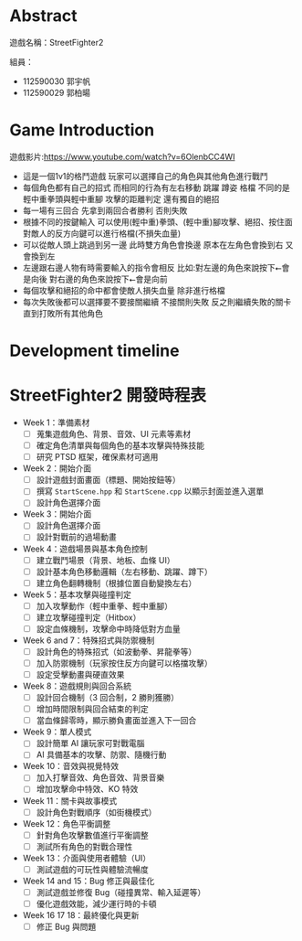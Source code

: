 # Abstract

遊戲名稱：StreetFighter2

組員：

- 112590030 郭宇帆
- 112590029 郭柏暘

# Game Introduction
遊戲影片:https://www.youtube.com/watch?v=6OlenbCC4WI

- 這是一個1v1的格鬥遊戲 玩家可以選擇自己的角色與其他角色進行戰鬥 
- 每個角色都有自己的招式 而相同的行為有左右移動 跳躍 蹲姿 格檔 不同的是 輕中重拳頭與輕中重腳 攻擊的距離判定 還有獨自的絕招
- 每一場有三回合 先拿到兩回合者勝利 否則失敗
- 根據不同的按鍵輸入 可以使用(輕中重)拳頭、(輕中重)腳攻擊、絕招、按住面對敵人的反方向鍵可以進行格檔(不損失血量)
- 可以從敵人頭上跳過到另一邊 此時雙方角色會換邊 原本在左角色會換到右 又會換到左 
- 左邊跟右邊人物有時需要輸入的指令會相反 比如:對左邊的角色來說按下⭠會是向後 對右邊的角色來說按下⭠會是向前
- 每個攻擊和絕招的命中都會使敵人損失血量 除非進行格檔
- 每次失敗後都可以選擇要不要接關繼續 不接關則失敗 反之則繼續失敗的關卡 直到打敗所有其他角色

# Development timeline

# StreetFighter2 開發時程表

- Week 1：準備素材
    - [ ] 蒐集遊戲角色、背景、音效、UI 元素等素材
    - [ ] 確定角色清單與每個角色的基本攻擊與特殊技能
    - [ ] 研究 PTSD 框架，確保素材可適用

- Week 2：開始介面
    - [ ] 設計遊戲封面畫面（標題、開始按鈕等）
    - [ ] 撰寫 `StartScene.hpp` 和 `StartScene.cpp` 以顯示封面並進入選單
    - [ ] 設計角色選擇介面

- Week 3：開始介面
    - [ ] 設計角色選擇介面
    - [ ] 設計對戰前的過場動畫

- Week 4：遊戲場景與基本角色控制
    - [ ] 建立戰鬥場景（背景、地板、血條 UI）
    - [ ] 設計基本角色移動邏輯（左右移動、跳躍、蹲下）
    - [ ] 建立角色翻轉機制（根據位置自動變換左右）

- Week 5：基本攻擊與碰撞判定
    - [ ] 加入攻擊動作（輕中重拳、輕中重腳）
    - [ ] 建立攻擊碰撞判定（Hitbox）
    - [ ] 設定血條機制，攻擊命中時降低對方血量

- Week 6 and 7：特殊招式與防禦機制
    - [ ] 設計角色的特殊招式（如波動拳、昇龍拳等）
    - [ ] 加入防禦機制（玩家按住反方向鍵可以格擋攻擊）
    - [ ] 設定受擊動畫與硬直效果

- Week 8：遊戲規則與回合系統
    - [ ] 設計回合機制（3 回合制，2 勝則獲勝）
    - [ ] 增加時間限制與回合結束的判定
    - [ ] 當血條歸零時，顯示勝負畫面並進入下一回合

- Week 9：單人模式
    - [ ] 設計簡單 AI 讓玩家可對戰電腦
    - [ ] AI 具備基本的攻擊、防禦、隨機行動

- Week 10：音效與視覺特效
    - [ ] 加入打擊音效、角色音效、背景音樂
    - [ ] 增加攻擊命中特效、KO 特效

- Week 11：關卡與故事模式
    - [ ] 設計角色對戰順序（如街機模式）

- Week 12：角色平衡調整
    - [ ] 針對角色攻擊數值進行平衡調整
    - [ ] 測試所有角色的對戰合理性

- Week 13：介面與使用者體驗（UI）
    - [ ] 測試遊戲的可玩性與體驗流暢度

- Week 14 and 15：Bug 修正與最佳化
    - [ ] 測試遊戲並修復 Bug（碰撞異常、輸入延遲等）
    - [ ] 優化遊戲效能，減少運行時的卡頓

- Week 16 17 18：最終優化與更新
    - [ ] 修正 Bug 與問題
